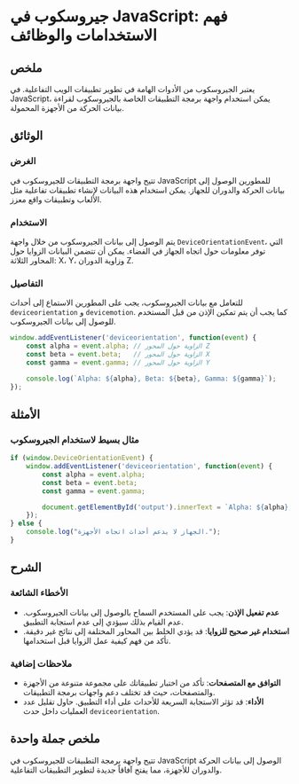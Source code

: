 <!--
Meta Description: # جيروسكوب في JavaScript: فهم الاستخدامات والوظائف ## ملخص يعتبر الجيروسكوب من الأدوات الهامة في تطوير تطبيقات الويب التفاعلية. في JavaScript، يمكن اس...
Meta Keywords: إلى, event, alpha, beta, gamma
-->

# جيروسكوب في JavaScript: فهم الاستخدامات والوظائف

## ملخص
يعتبر الجيروسكوب من الأدوات الهامة في تطوير تطبيقات الويب التفاعلية. في JavaScript، يمكن استخدام واجهة برمجة التطبيقات الخاصة بالجيروسكوب لقراءة بيانات الحركة من الأجهزة المحمولة.

## الوثائق
### الغرض
تتيح واجهة برمجة التطبيقات للجيروسكوب في JavaScript للمطورين الوصول إلى بيانات الحركة والدوران للجهاز. يمكن استخدام هذه البيانات لإنشاء تطبيقات تفاعلية مثل الألعاب وتطبيقات واقع معزز.

### الاستخدام
يتم الوصول إلى بيانات الجيروسكوب من خلال واجهة `DeviceOrientationEvent`، التي توفر معلومات حول اتجاه الجهاز في الفضاء. يمكن أن تتضمن البيانات الزوايا حول المحاور الثلاثة: X، Y، وزاوية الدوران Z.

### التفاصيل
للتعامل مع بيانات الجيروسكوب، يجب على المطورين الاستماع إلى أحداث `deviceorientation` و `devicemotion`. كما يجب أن يتم تمكين الإذن من قبل المستخدم للوصول إلى بيانات الجيروسكوب.

```javascript
window.addEventListener('deviceorientation', function(event) {
    const alpha = event.alpha; // الزاوية حول المحور Z
    const beta = event.beta;   // الزاوية حول المحور X
    const gamma = event.gamma; // الزاوية حول المحور Y

    console.log(`Alpha: ${alpha}, Beta: ${beta}, Gamma: ${gamma}`);
});
```

## الأمثلة
### مثال بسيط لاستخدام الجيروسكوب

```javascript
if (window.DeviceOrientationEvent) {
    window.addEventListener('deviceorientation', function(event) {
        const alpha = event.alpha; 
        const beta = event.beta;   
        const gamma = event.gamma; 

        document.getElementById('output').innerText = `Alpha: ${alpha}, Beta: ${beta}, Gamma: ${gamma}`;
    });
} else {
    console.log("الجهاز لا يدعم أحداث اتجاه الأجهزة.");
}
```

## الشرح
### الأخطاء الشائعة
- **عدم تفعيل الإذن**: يجب على المستخدم السماح بالوصول إلى بيانات الجيروسكوب. عدم القيام بذلك سيؤدي إلى عدم استجابة التطبيق.
- **استخدام غير صحيح للزوايا**: قد يؤدي الخلط بين المحاور المختلفة إلى نتائج غير دقيقة. تأكد من فهم كيفية عمل الزوايا قبل استخدامها.

### ملاحظات إضافية
- **التوافق مع المتصفحات**: تأكد من اختبار تطبيقاتك على مجموعة متنوعة من الأجهزة والمتصفحات، حيث قد تختلف دعم واجهات برمجة التطبيقات.
- **الأداء**: قد تؤثر الاستجابة السريعة للأحداث على أداء التطبيق. حاول تقليل عدد العمليات داخل حدث `deviceorientation`.

## ملخص جملة واحدة
تتيح واجهة برمجة التطبيقات للجيروسكوب في JavaScript الوصول إلى بيانات الحركة والدوران للأجهزة، مما يفتح آفاقاً جديدة لتطوير التطبيقات التفاعلية.